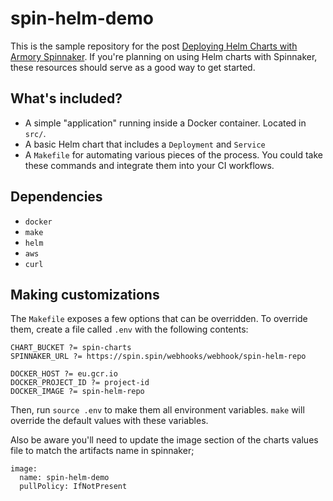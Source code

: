 # spin-helm-demo

This is the sample repository for the post [Deploying Helm Charts with Armory Spinnaker](https://kb.armory.io/kubernetes/using-spinnaker-and-helm/). If you're planning on using Helm charts with Spinnaker, these resources should serve as a good way to get started.

## What's included?

* A simple "application" running inside a Docker container. Located in `src/`.
* A basic Helm chart that includes a `Deployment` and `Service`
* A `Makefile` for automating various pieces of the process. You could take these commands and integrate them into your CI workflows.

## Dependencies

* `docker`
* `make`
* `helm`
* `aws`
* `curl`

## Making customizations

The `Makefile` exposes a few options that can be overridden. To override them, create a file called `.env` with the following contents:

```
CHART_BUCKET ?= spin-charts
SPINNAKER_URL ?= https://spin.spin/webhooks/webhook/spin-helm-repo

DOCKER_HOST ?= eu.gcr.io
DOCKER_PROJECT_ID ?= project-id
DOCKER_IMAGE ?= spin-helm-repo
```

Then, run `source .env` to make them all environment variables. `make` will override the default values with these variables.

Also be aware you'll need to update the image section of the charts values file to match the artifacts name in spinnaker;
```
image:
  name: spin-helm-demo
  pullPolicy: IfNotPresent
```